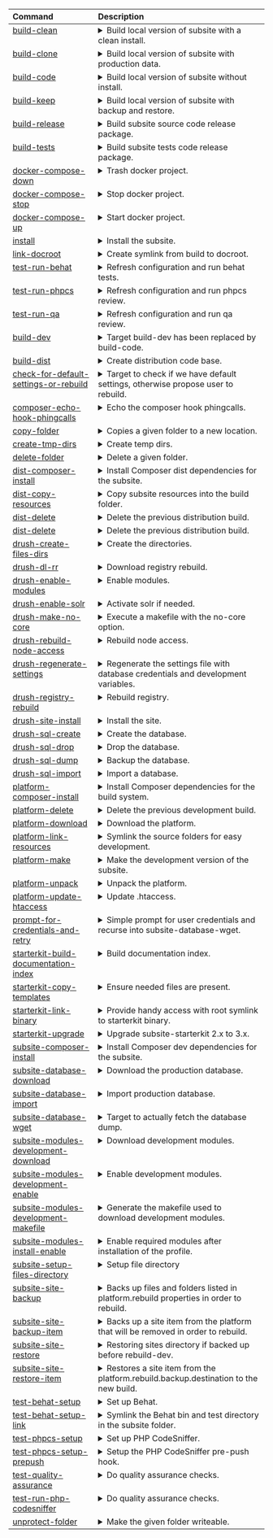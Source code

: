 <big><table>
    <thead>
        <tr align="left" valign="top">
            <th>Command</th>
            <th>Description</th>
        </tr>
    </thead>
    <tbody>
        <tr align="left" valign="top">
            <td> [build-clean](/includes/build/build.test.xml#L193) </td>
            <td>
                <details>
                    <summary>Build local version of subsite with a clean install.</summary>
                    <sub>
                        <ul>
                            <li><p>Dependencies</p>
                            <ul>
                                <li>[drush-create-files-dirs](/includes/build/build.drush.xml#L32)</li>
                                <li>[install](/includes/build/build.test.xml#L5)</li>
                                <li>[subsite-modules-development-enable](/includes/build/build.test.xml#L71)</li>
                            </ul></li>
                        </ul>
                    </sub>
                </details>
            </td>
        </tr>
        <tr align="left" valign="top">
            <td> [build-clone](/includes/build/build.clone.xml#L118) </td>
            <td>
                <details>
                    <summary>Build local version of subsite with production data.</summary>
                    <sub>
                        <ul>
                            <li><p>Dependencies</p>
                            <ul>
                                <li>[subsite-database-download](/includes/build/build.clone.xml#L17)</li>
                                <li>[drush-regenerate-settings](/includes/build/build.drush.xml#L111)</li>
                                <li>[subsite-database-import](/includes/build/build.clone.xml#L5)</li>
                                <li>[subsite-modules-development-enable](/includes/build/build.test.xml#L71)</li>
                            </ul></li>
                        </ul>
                    </sub>
                </details>
            </td>
        </tr>
        <tr align="left" valign="top">
            <td> [build-code](/includes/build/build.package.xml#L74) </td>
            <td>
                <details>
                    <summary>Build local version of subsite without install.</summary>
                    <sub>
                        <ul>
                            <li><p>Dependencies</p>
                            <ul>
                                <li>[subsite-site-backup](/includes/build/build.subsite.xml#L45)</li>
                                <li>[platform-delete](/includes/build/build.platform.xml#L16)</li>
                                <li>[platform-make](/includes/build/build.platform.xml#L65)</li>
                                <li>[platform-link-resources](/includes/build/build.platform.xml#L54)</li>
                                <li>[subsite-composer-install](/includes/build/build.subsite.xml#L5)</li>
                                <li>[test-behat-setup-link](/includes/build/build.package.xml#L21)</li>
                                <li>[test-behat-setup](/includes/build/build.test.xml#L127)</li>
                                <li>[platform-update-htaccess](/includes/build/build.platform.xml#L108)</li>
                                <li>[test-phpcs-setup](/includes/build/build.test.xml#L78)</li>
                                <li>[subsite-modules-development-download](/includes/build/build.subsite.xml#L36)</li>
                                <li>[subsite-site-restore](/includes/build/build.subsite.xml#L112)</li>
                            </ul></li>
                        </ul>
                    </sub>
                </details>
            </td>
        </tr>
        <tr align="left" valign="top">
            <td> [build-keep](/includes/build/build.package.xml#L92) </td>
            <td>
                <details>
                    <summary>Build local version of subsite with backup and restore.</summary>
                </details>
            </td>
        </tr>
        <tr align="left" valign="top">
            <td> [build-release](/includes/build/build.package.xml#L63) </td>
            <td>
                <details>
                    <summary>Build subsite source code release package.</summary>
                    <sub>
                        <ul>
                            <li><p>Dependencies</p>
                            <ul>
                                <li>[build-dist](/includes/build/build.package.xml#L100)</li>
                            </ul></li>
                        </ul>
                    </sub>
                    <sub>
                        <ul>
                            <li><p>Properties</p>
                            <ul>
                                <li> [phing.subsite.build.dir](/build.properties.dist#L164) </li>
                                <li>project.release.name</li>
                                <li>project.release.path</li>
                            </ul></li>
                        </ul>
                    </sub>
                </details>
            </td>
        </tr>
        <tr align="left" valign="top">
            <td> [build-tests](/includes/build/build.package.xml#L69) </td>
            <td>
                <details>
                    <summary>Build subsite tests code release package.</summary>
                    <sub>
                        <ul>
                            <li><p>Properties</p>
                            <ul>
                                <li>project.release.path</li>
                            </ul></li>
                        </ul>
                    </sub>
                </details>
            </td>
        </tr>
        <tr align="left" valign="top">
            <td> [docker-compose-down](/includes/build/build.docker.xml#L22) </td>
            <td>
                <details>
                    <summary>Trash docker project.</summary>
                    <sub>
                        <ul>
                            <li><p>Properties</p>
                            <ul>
                                <li> [docker.project.id](/build.properties.dist#L390) </li>
                                <li>project.basedir</li>
                                <li>subsite.starterkit.root</li>
                            </ul></li>
                        </ul>
                    </sub>
                </details>
            </td>
        </tr>
        <tr align="left" valign="top">
            <td> [docker-compose-stop](/includes/build/build.docker.xml#L15) </td>
            <td>
                <details>
                    <summary>Stop docker project.</summary>
                    <sub>
                        <ul>
                            <li><p>Properties</p>
                            <ul>
                                <li> [docker.project.id](/build.properties.dist#L390) </li>
                                <li>project.basedir</li>
                                <li>subsite.starterkit.root</li>
                            </ul></li>
                        </ul>
                    </sub>
                </details>
            </td>
        </tr>
        <tr align="left" valign="top">
            <td> [docker-compose-up](/includes/build/build.docker.xml#L5) </td>
            <td>
                <details>
                    <summary>Start docker project.</summary>
                    <sub>
                        <ul>
                            <li><p>Properties</p>
                            <ul>
                                <li> [docker.project.id](/build.properties.dist#L390) </li>
                                <li> [platform.build.dir](/build.properties.dist#L117) </li>
                                <li> [platform.package.reference](/build.properties.dist#L129) </li>
                                <li>project.basedir</li>
                                <li> [share.platform.path](/build.properties.dist#L381) </li>
                                <li>subsite.starterkit.root</li>
                            </ul></li>
                        </ul>
                    </sub>
                </details>
            </td>
        </tr>
        <tr align="left" valign="top">
            <td> [install](/includes/build/build.test.xml#L5) </td>
            <td>
                <details>
                    <summary>Install the subsite.</summary>
                    <sub>
                        <ul>
                            <li><p>Properties</p>
                            <ul>
                                <li> [drush.bin](/build.properties.dist#L159) </li>
                                <li> [platform.build.dir](/build.properties.dist#L117) </li>
                                <li> [platform.build.settings.dir](/build.properties.dist#L185) </li>
                                <li> [platform.package.database](/build.properties.dist#L141) </li>
                                <li> [platform.package.reference](/build.properties.dist#L129) </li>
                                <li> [share.platform.path](/build.properties.dist#L381) </li>
                            </ul></li>
                        </ul>
                    </sub>
                </details>
            </td>
        </tr>
        <tr align="left" valign="top">
            <td> [link-docroot](/includes/build/build.package.xml#L28) </td>
            <td>
                <details>
                    <summary>Create symlink from build to docroot.</summary>
                    <sub>
                        <ul>
                            <li><p>Properties</p>
                            <ul>
                                <li> [platform.build.dir](/build.properties.dist#L117) </li>
                                <li> [server.docroot](/build.properties.dist#L323) </li>
                            </ul></li>
                        </ul>
                    </sub>
                </details>
            </td>
        </tr>
        <tr align="left" valign="top">
            <td> [test-run-behat](/includes/build/build.test.xml#L150) </td>
            <td>
                <details>
                    <summary>Refresh configuration and run behat tests.</summary>
                    <sub>
                        <ul>
                            <li><p>Properties</p>
                            <ul>
                                <li> [behat.bin](/build.properties.dist#L234) </li>
                                <li> [behat.options.passthru](/build.properties.dist#L263) </li>
                                <li> [behat.options.strict](/build.properties.dist#L256) </li>
                                <li> [behat.options.verbosity](/build.properties.dist#L260) </li>
                                <li> [behat.yml.path](/build.properties.dist#L243) </li>
                            </ul></li>
                        </ul>
                    </sub>
                </details>
            </td>
        </tr>
        <tr align="left" valign="top">
            <td> [test-run-phpcs](/includes/build/build.test.xml#L186) </td>
            <td>
                <details>
                    <summary>Refresh configuration and run phpcs review.</summary>
                    <sub>
                        <ul>
                            <li><p>Dependencies</p>
                            <ul>
                                <li>[test-phpcs-setup](/includes/build/build.test.xml#L78)</li>
                                <li>[test-run-php-codesniffer](/includes/build/build.test.xml#L170)</li>
                            </ul></li>
                        </ul>
                    </sub>
                </details>
            </td>
        </tr>
        <tr align="left" valign="top">
            <td> [test-run-qa](/includes/build/build.test.xml#L179) </td>
            <td>
                <details>
                    <summary>Refresh configuration and run qa review.</summary>
                    <sub>
                        <ul>
                            <li><p>Dependencies</p>
                            <ul>
                                <li>[test-phpcs-setup](/includes/build/build.test.xml#L78)</li>
                                <li>[test-quality-assurance](/includes/build/build.test.xml#L161)</li>
                            </ul></li>
                        </ul>
                    </sub>
                </details>
            </td>
        </tr>
        <tr align="left" valign="top">
            <td> [build-dev](/includes/build/build.deprecated.xml#L5) </td>
            <td>
                <details>
                    <summary> Target build-dev has been replaced by build-code. </summary>
                </details>
            </td>
        </tr>
        <tr align="left" valign="top">
            <td> [build-dist](/includes/build/build.package.xml#L100) </td>
            <td>
                <details>
                    <summary> Create distribution code base. </summary>
                    <sub>
                        <ul>
                            <li><p>Dependencies</p>
                            <ul>
                                <li>[dist-delete](/includes/build/build.dist.xml#L50)</li>
                                <li>[dist-make](/includes/build/build.dist.xml#L58)</li>
                                <li>[dist-copy-resources](/includes/build/build.dist.xml#L18)</li>
                                <li>[dist-composer-install](/includes/build/build.dist.xml#L5)</li>
                            </ul></li>
                        </ul>
                    </sub>
                </details>
            </td>
        </tr>
        <tr align="left" valign="top">
            <td> [check-for-default-settings-or-rebuild](/includes/build/build.clone.xml#L88) </td>
            <td>
                <details>
                    <summary> Target to check if we have default settings, otherwise propose user to rebuild. </summary>
                    <sub>
                        <ul>
                            <li><p>Properties</p>
                            <ul>
                                <li> [platform.build.settings.dir](/build.properties.dist#L185) </li>
                            </ul></li>
                        </ul>
                    </sub>
                </details>
            </td>
        </tr>
        <tr align="left" valign="top">
            <td> [composer-echo-hook-phingcalls](/includes/build/build.composer.xml#L5) </td>
            <td>
                <details>
                    <summary> Echo the composer hook phingcalls. </summary>
                </details>
            </td>
        </tr>
        <tr align="left" valign="top">
            <td> [copy-folder](/includes/build/build.helpers.xml#L5) </td>
            <td>
                <details>
                    <summary> Copies a given folder to a new location. </summary>
                    <sub>
                        <ul>
                            <li><p>Properties</p>
                            <ul>
                                <li>copy.destination.path</li>
                                <li> [copy.path.haltonerror](/build.properties.dist#L371) </li>
                                <li>copy.source.path</li>
                            </ul></li>
                        </ul>
                    </sub>
                </details>
            </td>
        </tr>
        <tr align="left" valign="top">
            <td> [create-tmp-dirs](/includes/build/build.package.xml#L35) </td>
            <td>
                <details>
                    <summary> Create temp dirs. </summary>
                    <sub>
                        <ul>
                            <li><p>Properties</p>
                            <ul>
                                <li> [platform.package.cachedir](/build.properties.dist#L138) </li>
                                <li> [platform.package.destination](/build.properties.dist#L144) </li>
                            </ul></li>
                        </ul>
                    </sub>
                </details>
            </td>
        </tr>
        <tr align="left" valign="top">
            <td> [delete-folder](/includes/build/build.helpers.xml#L12) </td>
            <td>
                <details>
                    <summary> Delete a given folder. </summary>
                    <sub>
                        <ul>
                            <li><p>Properties</p>
                            <ul>
                                <li>folder.to.delete</li>
                                <li>project.basedir</li>
                            </ul></li>
                        </ul>
                    </sub>
                </details>
            </td>
        </tr>
        <tr align="left" valign="top">
            <td> [dist-composer-install](/includes/build/build.dist.xml#L5) </td>
            <td>
                <details>
                    <summary> Install Composer dist dependencies for the subsite. </summary>
                    <sub>
                        <ul>
                            <li><p>Properties</p>
                            <ul>
                                <li> [composer.bin](/build.properties.dist#L158) </li>
                                <li> [dist.build.dir](/build.properties.dist#L166) </li>
                            </ul></li>
                        </ul>
                    </sub>
                </details>
            </td>
        </tr>
        <tr align="left" valign="top">
            <td> [dist-copy-resources](/includes/build/build.dist.xml#L18) </td>
            <td>
                <details>
                    <summary> Copy subsite resources into the build folder. </summary>
                    <sub>
                        <ul>
                            <li><p>Properties</p>
                            <ul>
                                <li> [dist.build.dir](/build.properties.dist#L166) </li>
                                <li> [dist.build.modules.custom.dir](/build.properties.dist#L206) </li>
                                <li> [dist.build.modules.features.dir](/build.properties.dist#L207) </li>
                                <li> [dist.build.source.dir](/build.properties.dist#L208) </li>
                                <li> [dist.build.themes.dir](/build.properties.dist#L209) </li>
                                <li> [subsite.resources.composer.json](/build.properties.dist#L178) </li>
                                <li> [subsite.resources.composer.lock](/build.properties.dist#L179) </li>
                                <li> [subsite.resources.features.dir](/build.properties.dist#L174) </li>
                                <li> [subsite.resources.modules.dir](/build.properties.dist#L175) </li>
                                <li> [subsite.resources.source.dir](/build.properties.dist#L176) </li>
                                <li> [subsite.resources.themes.dir](/build.properties.dist#L177) </li>
                            </ul></li>
                        </ul>
                    </sub>
                </details>
            </td>
        </tr>
        <tr align="left" valign="top">
            <td> [dist-delete](/includes/build/build.dist.xml#L50) </td>
            <td>
                <details>
                    <summary> Delete the previous distribution build. </summary>
                    <sub>
                        <ul>
                            <li><p>Properties</p>
                            <ul>
                                <li> [dist.build.dir](/build.properties.dist#L166) </li>
                            </ul></li>
                        </ul>
                    </sub>
                </details>
            </td>
        </tr>
        <tr align="left" valign="top">
            <td> [dist-delete](/includes/build/build.dist.xml#L50) </td>
            <td>
                <details>
                    <summary> Delete the previous distribution build. </summary>
                    <sub>
                        <ul>
                            <li><p>Properties</p>
                            <ul>
                                <li> [dist.build.dir](/build.properties.dist#L166) </li>
                            </ul></li>
                        </ul>
                    </sub>
                </details>
            </td>
        </tr>
        <tr align="left" valign="top">
            <td> [drush-create-files-dirs](/includes/build/build.drush.xml#L32) </td>
            <td>
                <details>
                    <summary> Create the directories. </summary>
                    <sub>
                        <ul>
                            <li><p>Properties</p>
                            <ul>
                                <li> [drupal.db.name](/build.properties.dist#L83) </li>
                                <li> [drush.bin](/build.properties.dist#L159) </li>
                                <li> [drush.color](/build.properties.dist#L333) </li>
                                <li> [drush.verbose](/build.properties.dist#L330) </li>
                                <li> [platform.build.dir](/build.properties.dist#L117) </li>
                                <li>subsite.starterkit.root</li>
                            </ul></li>
                        </ul>
                    </sub>
                </details>
            </td>
        </tr>
        <tr align="left" valign="top">
            <td> [drush-dl-rr](/includes/build/build.drush.xml#L162) </td>
            <td>
                <details>
                    <summary> Download registry rebuild. </summary>
                    <sub>
                        <ul>
                            <li><p>Properties</p>
                            <ul>
                                <li> [drush.bin](/build.properties.dist#L159) </li>
                            </ul></li>
                        </ul>
                    </sub>
                </details>
            </td>
        </tr>
        <tr align="left" valign="top">
            <td> [drush-enable-modules](/includes/build/build.drush.xml#L19) </td>
            <td>
                <details>
                    <summary> Enable modules. </summary>
                    <sub>
                        <ul>
                            <li><p>Properties</p>
                            <ul>
                                <li>drupal.modules</li>
                                <li> [drush.bin](/build.properties.dist#L159) </li>
                                <li> [drush.color](/build.properties.dist#L333) </li>
                                <li> [drush.verbose](/build.properties.dist#L330) </li>
                                <li> [platform.build.dir](/build.properties.dist#L117) </li>
                            </ul></li>
                        </ul>
                    </sub>
                </details>
            </td>
        </tr>
        <tr align="left" valign="top">
            <td> [drush-enable-solr](/includes/build/build.drush.xml#L83) </td>
            <td>
                <details>
                    <summary> Activate solr if needed. </summary>
                    <sub>
                        <ul>
                            <li><p>Properties</p>
                            <ul>
                                <li> [drupal.db.name](/build.properties.dist#L83) </li>
                                <li> [drupal.solr.activate](/build.properties.dist#L91) </li>
                                <li> [drupal.solr.env.url](/build.properties.dist#L92) </li>
                                <li> [drush.bin](/build.properties.dist#L159) </li>
                                <li> [drush.color](/build.properties.dist#L333) </li>
                                <li> [drush.verbose](/build.properties.dist#L330) </li>
                                <li> [platform.build.dir](/build.properties.dist#L117) </li>
                            </ul></li>
                        </ul>
                    </sub>
                </details>
            </td>
        </tr>
        <tr align="left" valign="top">
            <td> [drush-make-no-core](/includes/build/build.drush.xml#L99) </td>
            <td>
                <details>
                    <summary> Execute a makefile with the no-core option. </summary>
                    <sub>
                        <ul>
                            <li><p>Properties</p>
                            <ul>
                                <li> [drush.bin](/build.properties.dist#L159) </li>
                                <li> [drush.color](/build.properties.dist#L333) </li>
                                <li>drush.make.root</li>
                                <li>drush.make.target.file</li>
                                <li> [drush.verbose](/build.properties.dist#L330) </li>
                            </ul></li>
                        </ul>
                    </sub>
                </details>
            </td>
        </tr>
        <tr align="left" valign="top">
            <td> [drush-rebuild-node-access](/includes/build/build.drush.xml#L169) </td>
            <td>
                <details>
                    <summary> Rebuild node access. </summary>
                    <sub>
                        <ul>
                            <li><p>Properties</p>
                            <ul>
                                <li> [drush.bin](/build.properties.dist#L159) </li>
                                <li> [drush.color](/build.properties.dist#L333) </li>
                                <li> [drush.verbose](/build.properties.dist#L330) </li>
                                <li> [platform.build.dir](/build.properties.dist#L117) </li>
                            </ul></li>
                        </ul>
                    </sub>
                </details>
            </td>
        </tr>
        <tr align="left" valign="top">
            <td> [drush-regenerate-settings](/includes/build/build.drush.xml#L111) </td>
            <td>
                <details>
                    <summary> Regenerate the settings file with database credentials and development variables. </summary>
                    <sub>
                        <ul>
                            <li><p>Dependencies</p>
                            <ul>
                                <li>[check-for-default-settings-or-rebuild](/includes/build/build.clone.xml#L88)</li>
                            </ul></li>
                        </ul>
                    </sub>
                    <sub>
                        <ul>
                            <li><p>Properties</p>
                            <ul>
                                <li> [drupal.db.host](/build.properties.dist#L86) </li>
                                <li> [drupal.db.name](/build.properties.dist#L83) </li>
                                <li> [drupal.db.password](/build.properties.dist#L85) </li>
                                <li> [drupal.db.port](/build.properties.dist#L87) </li>
                                <li> [drupal.db.type](/build.properties.dist#L82) </li>
                                <li> [drupal.db.user](/build.properties.dist#L84) </li>
                                <li> [drush.bin](/build.properties.dist#L159) </li>
                                <li> [drush.color](/build.properties.dist#L333) </li>
                                <li> [drush.verbose](/build.properties.dist#L330) </li>
                                <li> [platform.build.dir](/build.properties.dist#L117) </li>
                                <li> [platform.build.files.dir](/build.properties.dist#L186) </li>
                                <li> [platform.build.tmp.dir](/build.properties.dist#L187) </li>
                                <li>subsite.starterkit.root</li>
                            </ul></li>
                        </ul>
                    </sub>
                </details>
            </td>
        </tr>
        <tr align="left" valign="top">
            <td> [drush-registry-rebuild](/includes/build/build.drush.xml#L142) </td>
            <td>
                <details>
                    <summary> Rebuild registry. </summary>
                    <sub>
                        <ul>
                            <li><p>Properties</p>
                            <ul>
                                <li> [drush.bin](/build.properties.dist#L159) </li>
                                <li> [drush.verbose](/build.properties.dist#L330) </li>
                                <li> [platform.build.dir](/build.properties.dist#L117) </li>
                            </ul></li>
                        </ul>
                    </sub>
                </details>
            </td>
        </tr>
        <tr align="left" valign="top">
            <td> [drush-site-install](/includes/build/build.drush.xml#L5) </td>
            <td>
                <details>
                    <summary> Install the site. </summary>
                    <sub>
                        <ul>
                            <li><p>Properties</p>
                            <ul>
                                <li> [drupal.admin.email](/build.properties.dist#L97) </li>
                                <li> [drupal.admin.password](/build.properties.dist#L96) </li>
                                <li> [drupal.admin.username](/build.properties.dist#L95) </li>
                                <li> [drupal.db.url](/build.properties.dist#L88) </li>
                                <li> [drush.bin](/build.properties.dist#L159) </li>
                                <li> [drush.color](/build.properties.dist#L333) </li>
                                <li> [drush.verbose](/build.properties.dist#L330) </li>
                                <li> [platform.build.dir](/build.properties.dist#L117) </li>
                                <li> [platform.profile.name](/build.properties.dist#L121) </li>
                                <li> [subsite.name](/build.properties.dist#L5) </li>
                            </ul></li>
                        </ul>
                    </sub>
                </details>
            </td>
        </tr>
        <tr align="left" valign="top">
            <td> [drush-sql-create](/includes/build/build.drush.xml#L41) </td>
            <td>
                <details>
                    <summary> Create the database. </summary>
                    <sub>
                        <ul>
                            <li><p>Properties</p>
                            <ul>
                                <li> [drupal.db.name](/build.properties.dist#L83) </li>
                                <li> [drupal.db.url](/build.properties.dist#L88) </li>
                                <li> [drush.bin](/build.properties.dist#L159) </li>
                                <li> [drush.color](/build.properties.dist#L333) </li>
                                <li> [drush.verbose](/build.properties.dist#L330) </li>
                                <li> [platform.build.dir](/build.properties.dist#L117) </li>
                            </ul></li>
                        </ul>
                    </sub>
                </details>
            </td>
        </tr>
        <tr align="left" valign="top">
            <td> [drush-sql-drop](/includes/build/build.drush.xml#L65) </td>
            <td>
                <details>
                    <summary> Drop the database. </summary>
                    <sub>
                        <ul>
                            <li><p>Properties</p>
                            <ul>
                                <li> [drupal.db.name](/build.properties.dist#L83) </li>
                                <li> [drupal.db.url](/build.properties.dist#L88) </li>
                                <li> [drush.bin](/build.properties.dist#L159) </li>
                                <li> [drush.color](/build.properties.dist#L333) </li>
                                <li> [drush.verbose](/build.properties.dist#L330) </li>
                                <li> [platform.build.dir](/build.properties.dist#L117) </li>
                            </ul></li>
                        </ul>
                    </sub>
                </details>
            </td>
        </tr>
        <tr align="left" valign="top">
            <td> [drush-sql-dump](/includes/build/build.drush.xml#L73) </td>
            <td>
                <details>
                    <summary> Backup the database. </summary>
                    <sub>
                        <ul>
                            <li><p>Properties</p>
                            <ul>
                                <li> [drupal.db.name](/build.properties.dist#L83) </li>
                                <li> [drush.bin](/build.properties.dist#L159) </li>
                                <li> [drush.color](/build.properties.dist#L333) </li>
                                <li> [drush.verbose](/build.properties.dist#L330) </li>
                                <li> [platform.build.dir](/build.properties.dist#L117) </li>
                            </ul></li>
                        </ul>
                    </sub>
                </details>
            </td>
        </tr>
        <tr align="left" valign="top">
            <td> [drush-sql-import](/includes/build/build.drush.xml#L49) </td>
            <td>
                <details>
                    <summary> Import a database. </summary>
                    <sub>
                        <ul>
                            <li><p>Properties</p>
                            <ul>
                                <li> [drush.bin](/build.properties.dist#L159) </li>
                                <li> [drush.color](/build.properties.dist#L333) </li>
                                <li> [drush.verbose](/build.properties.dist#L330) </li>
                                <li> [platform.build.dir](/build.properties.dist#L117) </li>
                            </ul></li>
                        </ul>
                    </sub>
                </details>
            </td>
        </tr>
        <tr align="left" valign="top">
            <td> [platform-composer-install](/includes/build/build.platform.xml#L5) </td>
            <td>
                <details>
                    <summary> Install Composer dependencies for the build system. </summary>
                    <sub>
                        <ul>
                            <li><p>Properties</p>
                            <ul>
                                <li> [composer.bin](/build.properties.dist#L158) </li>
                                <li>project.basedir</li>
                            </ul></li>
                        </ul>
                    </sub>
                </details>
            </td>
        </tr>
        <tr align="left" valign="top">
            <td> [platform-delete](/includes/build/build.platform.xml#L16) </td>
            <td>
                <details>
                    <summary> Delete the previous development build. </summary>
                    <sub>
                        <ul>
                            <li><p>Properties</p>
                            <ul>
                                <li> [platform.build.dir](/build.properties.dist#L117) </li>
                                <li> [platform.build.settings.dir](/build.properties.dist#L185) </li>
                            </ul></li>
                        </ul>
                    </sub>
                </details>
            </td>
        </tr>
        <tr align="left" valign="top">
            <td> [platform-download](/includes/build/build.platform.xml#L29) </td>
            <td>
                <details>
                    <summary> Download the platform. </summary>
                    <sub>
                        <ul>
                            <li><p>Properties</p>
                            <ul>
                                <li> [platform.package.cachedir](/build.properties.dist#L138) </li>
                                <li> [platform.package.reference](/build.properties.dist#L129) </li>
                            </ul></li>
                        </ul>
                    </sub>
                </details>
            </td>
        </tr>
        <tr align="left" valign="top">
            <td> [platform-link-resources](/includes/build/build.platform.xml#L54) </td>
            <td>
                <details>
                    <summary> Symlink the source folders for easy development. </summary>
                    <sub>
                        <ul>
                            <li><p>Properties</p>
                            <ul>
                                <li> [platform.build.subsite.composer.json](/build.properties.dist#L201) </li>
                                <li> [platform.build.subsite.composer.lock](/build.properties.dist#L202) </li>
                                <li> [platform.build.subsite.modules.custom.dir](/build.properties.dist#L197) </li>
                                <li> [platform.build.subsite.modules.features.dir](/build.properties.dist#L198) </li>
                                <li> [platform.build.subsite.source.dir](/build.properties.dist#L199) </li>
                                <li> [platform.build.subsite.themes.dir](/build.properties.dist#L200) </li>
                                <li> [subsite.resources.composer.json](/build.properties.dist#L178) </li>
                                <li> [subsite.resources.composer.lock](/build.properties.dist#L179) </li>
                                <li> [subsite.resources.features.dir](/build.properties.dist#L174) </li>
                                <li> [subsite.resources.modules.dir](/build.properties.dist#L175) </li>
                                <li> [subsite.resources.source.dir](/build.properties.dist#L176) </li>
                                <li> [subsite.resources.themes.dir](/build.properties.dist#L177) </li>
                            </ul></li>
                        </ul>
                    </sub>
                </details>
            </td>
        </tr>
        <tr align="left" valign="top">
            <td> [platform-make](/includes/build/build.platform.xml#L65) </td>
            <td>
                <details>
                    <summary> Make the development version of the subsite. </summary>
                    <sub>
                        <ul>
                            <li><p>Dependencies</p>
                            <ul>
                                <li>[platform-unpack](/includes/build/build.platform.xml#L82)</li>
                            </ul></li>
                        </ul>
                    </sub>
                    <sub>
                        <ul>
                            <li><p>Properties</p>
                            <ul>
                                <li> [platform.build.dir](/build.properties.dist#L117) </li>
                                <li> [subsite.make](/build.properties.dist#L11) </li>
                            </ul></li>
                        </ul>
                    </sub>
                </details>
            </td>
        </tr>
        <tr align="left" valign="top">
            <td> [platform-unpack](/includes/build/build.platform.xml#L82) </td>
            <td>
                <details>
                    <summary> Unpack the platform. </summary>
                    <sub>
                        <ul>
                            <li><p>Dependencies</p>
                            <ul>
                                <li>[platform-download](/includes/build/build.platform.xml#L29)</li>
                            </ul></li>
                        </ul>
                    </sub>
                    <sub>
                        <ul>
                            <li><p>Properties</p>
                            <ul>
                                <li> [platform.build.dir](/build.properties.dist#L117) </li>
                                <li> [platform.package.cachedir](/build.properties.dist#L138) </li>
                                <li> [platform.package.reference](/build.properties.dist#L129) </li>
                                <li>project.basedir</li>
                            </ul></li>
                        </ul>
                    </sub>
                </details>
            </td>
        </tr>
        <tr align="left" valign="top">
            <td> [platform-update-htaccess](/includes/build/build.platform.xml#L108) </td>
            <td>
                <details>
                    <summary> Update .htaccess. </summary>
                    <sub>
                        <ul>
                            <li><p>Properties</p>
                            <ul>
                                <li> [drupal.htaccess.append.text](/build.properties.dist#L103) </li>
                                <li> [drupal.htaccess.path](/build.properties.dist#L100) </li>
                            </ul></li>
                        </ul>
                    </sub>
                </details>
            </td>
        </tr>
        <tr align="left" valign="top">
            <td> [prompt-for-credentials-and-retry](/includes/build/build.clone.xml#L81) </td>
            <td>
                <details>
                    <summary> Simple prompt for user credentials and recurse into subsite-database-wget. </summary>
                </details>
            </td>
        </tr>
        <tr align="left" valign="top">
            <td> [starterkit-build-documentation-index](/includes/build/build.starterkit.xml#L60) </td>
            <td>
                <details>
                    <summary> Build documentation index. </summary>
                </details>
            </td>
        </tr>
        <tr align="left" valign="top">
            <td> [starterkit-copy-templates](/includes/build/build.starterkit.xml#L11) </td>
            <td>
                <details>
                    <summary> Ensure needed files are present. </summary>
                    <sub>
                        <ul>
                            <li><p>Properties</p>
                            <ul>
                                <li>project.basedir</li>
                                <li> [subsite.starterkit.templates](/build.properties.dist#L50) </li>
                            </ul></li>
                        </ul>
                    </sub>
                </details>
            </td>
        </tr>
        <tr align="left" valign="top">
            <td> [starterkit-link-binary](/includes/build/build.starterkit.xml#L5) </td>
            <td>
                <details>
                    <summary> Provide handy access with root symlink to starterkit binary. </summary>
                    <sub>
                        <ul>
                            <li><p>Properties</p>
                            <ul>
                                <li>project.basedir</li>
                                <li> [subsite.starterkit.bin](/build.properties.dist#L53) </li>
                            </ul></li>
                        </ul>
                    </sub>
                </details>
            </td>
        </tr>
        <tr align="left" valign="top">
            <td> [starterkit-upgrade](/includes/build/build.starterkit.xml#L19) </td>
            <td>
                <details>
                    <summary> Upgrade subsite-starterkit 2.x to 3.x. </summary>
                    <sub>
                        <ul>
                            <li><p>Properties</p>
                            <ul>
                                <li>project.basedir</li>
                                <li> [subsite.resources.dir](/build.properties.dist#L172) </li>
                            </ul></li>
                        </ul>
                    </sub>
                </details>
            </td>
        </tr>
        <tr align="left" valign="top">
            <td> [subsite-composer-install](/includes/build/build.subsite.xml#L5) </td>
            <td>
                <details>
                    <summary> Install Composer dev dependencies for the subsite. </summary>
                    <sub>
                        <ul>
                            <li><p>Properties</p>
                            <ul>
                                <li> [composer.bin](/build.properties.dist#L158) </li>
                                <li> [platform.build.subsite.dir](/build.properties.dist#L193) </li>
                            </ul></li>
                        </ul>
                    </sub>
                </details>
            </td>
        </tr>
        <tr align="left" valign="top">
            <td> [subsite-database-download](/includes/build/build.clone.xml#L17) </td>
            <td>
                <details>
                    <summary> Download the production database. </summary>
                    <sub>
                        <ul>
                            <li><p>Properties</p>
                            <ul>
                                <li>gunzipped.filename</li>
                                <li>project.database.filename</li>
                            </ul></li>
                        </ul>
                    </sub>
                </details>
            </td>
        </tr>
        <tr align="left" valign="top">
            <td> [subsite-database-import](/includes/build/build.clone.xml#L5) </td>
            <td>
                <details>
                    <summary> Import production database. </summary>
                    <sub>
                        <ul>
                            <li><p>Dependencies</p>
                            <ul>
                                <li>[subsite-database-download](/includes/build/build.clone.xml#L17)</li>
                            </ul></li>
                        </ul>
                    </sub>
                    <sub>
                        <ul>
                            <li><p>Properties</p>
                            <ul>
                                <li>gunzipped.filename</li>
                            </ul></li>
                        </ul>
                    </sub>
                </details>
            </td>
        </tr>
        <tr align="left" valign="top">
            <td> [subsite-database-wget](/includes/build/build.clone.xml#L40) </td>
            <td>
                <details>
                    <summary> Target to actually fetch the database dump. </summary>
                    <sub>
                        <ul>
                            <li><p>Properties</p>
                            <ul>
                                <li>project.database.download</li>
                                <li>project.database.filename</li>
                                <li>project.database.url</li>
                                <li>project.database.url.credentials</li>
                                <li>project.database.url.htaccess.password</li>
                                <li>project.database.url.htaccess.username</li>
                                <li>project.database.url.scheme</li>
                            </ul></li>
                        </ul>
                    </sub>
                </details>
            </td>
        </tr>
        <tr align="left" valign="top">
            <td> [subsite-modules-development-download](/includes/build/build.subsite.xml#L36) </td>
            <td>
                <details>
                    <summary> Download development modules. </summary>
                    <sub>
                        <ul>
                            <li><p>Dependencies</p>
                            <ul>
                                <li>[subsite-modules-development-makefile](/includes/build/build.subsite.xml#L18)</li>
                            </ul></li>
                        </ul>
                    </sub>
                    <sub>
                        <ul>
                            <li><p>Properties</p>
                            <ul>
                                <li> [platform.build.dir](/build.properties.dist#L117) </li>
                                <li> [subsite.temporary.development.make](/build.properties.dist#L182) </li>
                            </ul></li>
                        </ul>
                    </sub>
                </details>
            </td>
        </tr>
        <tr align="left" valign="top">
            <td> [subsite-modules-development-enable](/includes/build/build.test.xml#L71) </td>
            <td>
                <details>
                    <summary> Enable development modules. </summary>
                    <sub>
                        <ul>
                            <li><p>Properties</p>
                            <ul>
                                <li> [development.modules.enable](/build.properties.dist#L63) </li>
                            </ul></li>
                        </ul>
                    </sub>
                </details>
            </td>
        </tr>
        <tr align="left" valign="top">
            <td> [subsite-modules-development-makefile](/includes/build/build.subsite.xml#L18) </td>
            <td>
                <details>
                    <summary> Generate the makefile used to download development modules. </summary>
                    <sub>
                        <ul>
                            <li><p>Properties</p>
                            <ul>
                                <li> [development.modules.download](/build.properties.dist#L60) </li>
                                <li> [development.modules.location](/build.properties.dist#L66) </li>
                                <li> [drupal.core.version](/build.properties.dist#L109) </li>
                                <li> [subsite.temporary.development.make](/build.properties.dist#L182) </li>
                            </ul></li>
                        </ul>
                    </sub>
                </details>
            </td>
        </tr>
        <tr align="left" valign="top">
            <td> [subsite-modules-install-enable](/includes/build/build.test.xml#L64) </td>
            <td>
                <details>
                    <summary> Enable required modules after installation of the profile. </summary>
                    <sub>
                        <ul>
                            <li><p>Properties</p>
                            <ul>
                                <li> [subsite.install.modules](/build.properties.dist#L14) </li>
                            </ul></li>
                        </ul>
                    </sub>
                </details>
            </td>
        </tr>
        <tr align="left" valign="top">
            <td> [subsite-setup-files-directory](/includes/build/build.subsite.xml#L222) </td>
            <td>
                <details>
                    <summary> Setup file directory </summary>
                    <sub>
                        <ul>
                            <li><p>Properties</p>
                            <ul>
                                <li> [platform.build.files.dir](/build.properties.dist#L186) </li>
                                <li> [platform.build.tmp.dir](/build.properties.dist#L187) </li>
                            </ul></li>
                        </ul>
                    </sub>
                </details>
            </td>
        </tr>
        <tr align="left" valign="top">
            <td> [subsite-site-backup](/includes/build/build.subsite.xml#L45) </td>
            <td>
                <details>
                    <summary> Backs up files and folders listed in platform.rebuild properties in order to rebuild. </summary>
                    <sub>
                        <ul>
                            <li><p>Properties</p>
                            <ul>
                                <li> [platform.build.settings.dir](/build.properties.dist#L185) </li>
                                <li> [platform.rebuild.auto](/build.properties.dist#L218) </li>
                                <li> [platform.rebuild.backup.destination](/build.properties.dist#L221) </li>
                                <li> [platform.rebuild.backup.files](/build.properties.dist#L227) </li>
                                <li> [platform.rebuild.backup.folders](/build.properties.dist#L224) </li>
                            </ul></li>
                        </ul>
                    </sub>
                </details>
            </td>
        </tr>
        <tr align="left" valign="top">
            <td> [subsite-site-backup-item](/includes/build/build.subsite.xml#L162) </td>
            <td>
                <details>
                    <summary> Backs up a site item from the platform that will be removed in order to rebuild. </summary>
                    <sub>
                        <ul>
                            <li><p>Properties</p>
                            <ul>
                                <li> [platform.build.dir](/build.properties.dist#L117) </li>
                                <li> [platform.rebuild.backup.destination](/build.properties.dist#L221) </li>
                            </ul></li>
                        </ul>
                    </sub>
                </details>
            </td>
        </tr>
        <tr align="left" valign="top">
            <td> [subsite-site-restore](/includes/build/build.subsite.xml#L112) </td>
            <td>
                <details>
                    <summary> Restoring sites directory if backed up before rebuild-dev. </summary>
                    <sub>
                        <ul>
                            <li><p>Properties</p>
                            <ul>
                                <li> [platform.rebuild.auto](/build.properties.dist#L218) </li>
                                <li> [platform.rebuild.backup.destination](/build.properties.dist#L221) </li>
                                <li> [platform.rebuild.backup.files](/build.properties.dist#L227) </li>
                                <li> [platform.rebuild.backup.folders](/build.properties.dist#L224) </li>
                            </ul></li>
                        </ul>
                    </sub>
                </details>
            </td>
        </tr>
        <tr align="left" valign="top">
            <td> [subsite-site-restore-item](/includes/build/build.subsite.xml#L192) </td>
            <td>
                <details>
                    <summary> Restores a site item from the platform.rebuild.backup.destination to the new build. </summary>
                    <sub>
                        <ul>
                            <li><p>Properties</p>
                            <ul>
                                <li> [platform.build.dir](/build.properties.dist#L117) </li>
                                <li> [platform.rebuild.backup.destination](/build.properties.dist#L221) </li>
                            </ul></li>
                        </ul>
                    </sub>
                </details>
            </td>
        </tr>
        <tr align="left" valign="top">
            <td> [test-behat-setup](/includes/build/build.test.xml#L127) </td>
            <td>
                <details>
                    <summary> Set up Behat. </summary>
                    <sub>
                        <ul>
                            <li><p>Properties</p>
                            <ul>
                                <li> [behat.formatter.name](/build.properties.dist#L252) </li>
                                <li>behat.yml.content</li>
                                <li> [behat.yml.path](/build.properties.dist#L243) </li>
                                <li> [behat.yml.template](/build.properties.dist#L240) </li>
                                <li>drupal.site.dir</li>
                                <li>project.code.dir</li>
                            </ul></li>
                        </ul>
                    </sub>
                </details>
            </td>
        </tr>
        <tr align="left" valign="top">
            <td> [test-behat-setup-link](/includes/build/build.package.xml#L21) </td>
            <td>
                <details>
                    <summary> Symlink the Behat bin and test directory in the subsite folder. </summary>
                    <sub>
                        <ul>
                            <li><p>Properties</p>
                            <ul>
                                <li> [platform.build.subsite.dir](/build.properties.dist#L193) </li>
                                <li>project.basedir</li>
                                <li> [subsite.starterkit.vendor](/build.properties.dist#L52) </li>
                            </ul></li>
                        </ul>
                    </sub>
                </details>
            </td>
        </tr>
        <tr align="left" valign="top">
            <td> [test-phpcs-setup](/includes/build/build.test.xml#L78) </td>
            <td>
                <details>
                    <summary> Set up PHP CodeSniffer. </summary>
                    <sub>
                        <ul>
                            <li><p>Properties</p>
                            <ul>
                                <li> [phpcs.config](/build.properties.dist#L276) </li>
                                <li> [phpcs.extensions](/build.properties.dist#L273) </li>
                                <li> [phpcs.files](/build.properties.dist#L282) </li>
                                <li> [phpcs.global.config](/build.properties.dist#L300) </li>
                                <li> [phpcs.ignore](/build.properties.dist#L285) </li>
                                <li> [phpcs.passwarnings](/build.properties.dist#L288) </li>
                                <li> [phpcs.progress](/build.properties.dist#L297) </li>
                                <li> [phpcs.report](/build.properties.dist#L291) </li>
                                <li> [phpcs.sniffcodes](/build.properties.dist#L294) </li>
                                <li> [phpcs.standards](/build.properties.dist#L279) </li>
                            </ul></li>
                        </ul>
                    </sub>
                </details>
            </td>
        </tr>
        <tr align="left" valign="top">
            <td> [test-phpcs-setup-prepush](/includes/build/build.test.xml#L111) </td>
            <td>
                <details>
                    <summary> Setup the PHP CodeSniffer pre-push hook. </summary>
                    <sub>
                        <ul>
                            <li><p>Properties</p>
                            <ul>
                                <li> [phpcs.prepush.destination](/build.properties.dist#L308) </li>
                                <li> [phpcs.prepush.enable](/build.properties.dist#L304) </li>
                                <li> [phpcs.prepush.source](/build.properties.dist#L307) </li>
                                <li>project.basedir</li>
                            </ul></li>
                        </ul>
                    </sub>
                </details>
            </td>
        </tr>
        <tr align="left" valign="top">
            <td> [test-quality-assurance](/includes/build/build.test.xml#L161) </td>
            <td>
                <details>
                    <summary> Do quality assurance checks. </summary>
                    <sub>
                        <ul>
                            <li><p>Properties</p>
                            <ul>
                                <li> [subsite.starterkit.bin](/build.properties.dist#L53) </li>
                            </ul></li>
                        </ul>
                    </sub>
                </details>
            </td>
        </tr>
        <tr align="left" valign="top">
            <td> [test-run-php-codesniffer](/includes/build/build.test.xml#L170) </td>
            <td>
                <details>
                    <summary> Do quality assurance checks. </summary>
                    <sub>
                        <ul>
                            <li><p>Properties</p>
                            <ul>
                                <li> [subsite.starterkit.bin](/build.properties.dist#L53) </li>
                            </ul></li>
                        </ul>
                    </sub>
                </details>
            </td>
        </tr>
        <tr align="left" valign="top">
            <td> [unprotect-folder](/includes/build/build.helpers.xml#L32) </td>
            <td>
                <details>
                    <summary> Make the given folder writeable. </summary>
                    <sub>
                        <ul>
                            <li><p>Properties</p>
                            <ul>
                                <li>folder.to.unprotect</li>
                            </ul></li>
                        </ul>
                    </sub>
                </details>
            </td>
        </tr>
    </tbody>
</table>